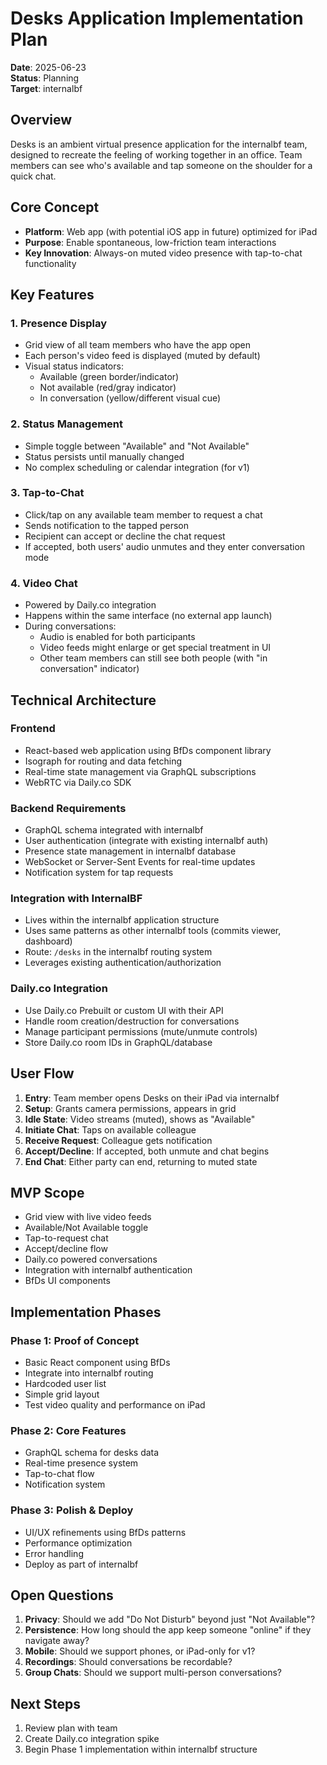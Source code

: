 # Desks Application Implementation Plan

**Date**: 2025-06-23\
**Status**: Planning\
**Target**: internalbf

## Overview

Desks is an ambient virtual presence application for the internalbf team,
designed to recreate the feeling of working together in an office. Team members
can see who's available and tap someone on the shoulder for a quick chat.

## Core Concept

- **Platform**: Web app (with potential iOS app in future) optimized for iPad
- **Purpose**: Enable spontaneous, low-friction team interactions
- **Key Innovation**: Always-on muted video presence with tap-to-chat
  functionality

## Key Features

### 1. Presence Display

- Grid view of all team members who have the app open
- Each person's video feed is displayed (muted by default)
- Visual status indicators:
  - Available (green border/indicator)
  - Not available (red/gray indicator)
  - In conversation (yellow/different visual cue)

### 2. Status Management

- Simple toggle between "Available" and "Not Available"
- Status persists until manually changed
- No complex scheduling or calendar integration (for v1)

### 3. Tap-to-Chat

- Click/tap on any available team member to request a chat
- Sends notification to the tapped person
- Recipient can accept or decline the chat request
- If accepted, both users' audio unmutes and they enter conversation mode

### 4. Video Chat

- Powered by Daily.co integration
- Happens within the same interface (no external app launch)
- During conversations:
  - Audio is enabled for both participants
  - Video feeds might enlarge or get special treatment in UI
  - Other team members can still see both people (with "in conversation"
    indicator)

## Technical Architecture

### Frontend

- React-based web application using BfDs component library
- Isograph for routing and data fetching
- Real-time state management via GraphQL subscriptions
- WebRTC via Daily.co SDK

### Backend Requirements

- GraphQL schema integrated with internalbf
- User authentication (integrate with existing internalbf auth)
- Presence state management in internalbf database
- WebSocket or Server-Sent Events for real-time updates
- Notification system for tap requests

### Integration with InternalBF

- Lives within the internalbf application structure
- Uses same patterns as other internalbf tools (commits viewer, dashboard)
- Route: `/desks` in the internalbf routing system
- Leverages existing authentication/authorization

### Daily.co Integration

- Use Daily.co Prebuilt or custom UI with their API
- Handle room creation/destruction for conversations
- Manage participant permissions (mute/unmute controls)
- Store Daily.co room IDs in GraphQL/database

## User Flow

1. **Entry**: Team member opens Desks on their iPad via internalbf
2. **Setup**: Grants camera permissions, appears in grid
3. **Idle State**: Video streams (muted), shows as "Available"
4. **Initiate Chat**: Taps on available colleague
5. **Receive Request**: Colleague gets notification
6. **Accept/Decline**: If accepted, both unmute and chat begins
7. **End Chat**: Either party can end, returning to muted state

## MVP Scope

- Grid view with live video feeds
- Available/Not Available toggle
- Tap-to-request chat
- Accept/decline flow
- Daily.co powered conversations
- Integration with internalbf authentication
- BfDs UI components

## Implementation Phases

### Phase 1: Proof of Concept

- Basic React component using BfDs
- Integrate into internalbf routing
- Hardcoded user list
- Simple grid layout
- Test video quality and performance on iPad

### Phase 2: Core Features

- GraphQL schema for desks data
- Real-time presence system
- Tap-to-chat flow
- Notification system

### Phase 3: Polish & Deploy

- UI/UX refinements using BfDs patterns
- Performance optimization
- Error handling
- Deploy as part of internalbf

## Open Questions

1. **Privacy**: Should we add "Do Not Disturb" beyond just "Not Available"?
2. **Persistence**: How long should the app keep someone "online" if they
   navigate away?
3. **Mobile**: Should we support phones, or iPad-only for v1?
4. **Recordings**: Should conversations be recordable?
5. **Group Chats**: Should we support multi-person conversations?

## Next Steps

1. Review plan with team
2. Create Daily.co integration spike
3. Begin Phase 1 implementation within internalbf structure
